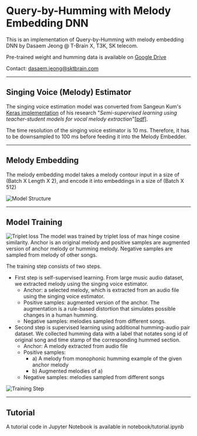# Query-by-Humming with Melody Embedding DNN

This is an implementation of Query-by-Humming with melody embedding DNN by Dasaem Jeong @ T-Brain X, T3K, SK telecom. 

Pre-trained weight and humming data is available on [Google Drive](https://drive.google.com/drive/folders/1qrc5S2plEEQtMU_8RXmbG4q-enzqhadE?usp=sharing)


Contact: dasaem.jeong@sktbrain.com

---
## Singing Voice (Melody) Estimator
The singing voice estimation model was converted from Sangeun Kum's [Keras implementation](https://github.com/keums/melodyExtraction_SSL) of his research "*Semi-supervised learning using teacher-student models for vocal melody extraction*"[[pdf]](https://arxiv.org/abs/2008.06358).

The time resolution of the singing voice estimator is 10 ms. Therefore, it has to be downsampled to 100 ms before feeding it into the Melody Embedder.

---
## Melody Embedding
The melody embedding model takes a melody contour input in a size of (Batch X Length X 2), and encode it into embeddings in a size of (Batch X 512)

![Model Structure](fig/model_fig.png)


---
## Model Training

![Triplet loss](fig/triplet_loss.png)
The model was trained by triplet loss of max hinge cosine similarity. Anchor is an original melody and positive samples are augmented version of anchor melody or humming melody. Negative samples are sampled from melody of other songs.

The training step consists of two steps. 
- First step is self-supervised learning. From large music audio dataset, we extracted melody using the singing voice estimator.
    - Anchor: a selected melody, which is extracted from an audio file using the singing voice estimator.
    - Positive samples: augmented version of the anchor. The augmentation is a rule-based distortion that simulates possible changes in a human humming.
    - Negative samples: melodies sampled from different songs.
- Second step is supervised learning using additional humming-audio pair dataset. We collected humming data with a label that notates song id of original song and time stamp of the corresponding hummed section. 
    - Anchor: A melody extracted from audio file
    - Positive samples: 
        - a) A melody from monophonic humming example of the given anchor melody 
        - b) Augmented melodies of a)
    - Negative samples: melodies sampled from different songs

![Training Step](fig/ssl_sl.png)

---
## Tutorial
A tutorial code in Jupyter Notebook is available in notebook/tutorial.ipynb
